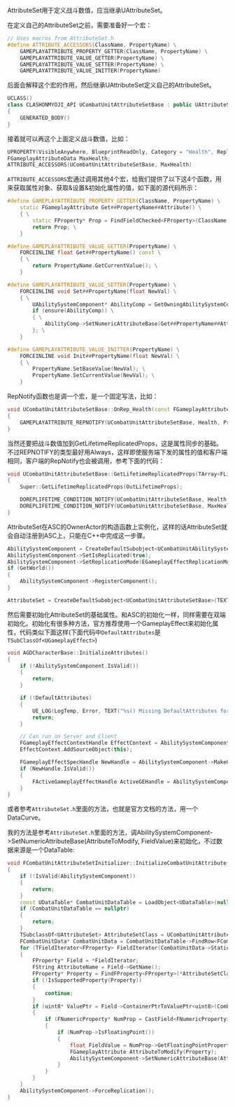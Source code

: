 AttributeSet用于定义战斗数值，应当继承UAttributeSet。

在定义自己的AttributeSet之前，需要准备好一个宏：

```cpp
// Uses macros from AttributeSet.h
#define ATTRIBUTE_ACCESSORS(ClassName, PropertyName) \
	GAMEPLAYATTRIBUTE_PROPERTY_GETTER(ClassName, PropertyName) \
	GAMEPLAYATTRIBUTE_VALUE_GETTER(PropertyName) \
	GAMEPLAYATTRIBUTE_VALUE_SETTER(PropertyName) \
	GAMEPLAYATTRIBUTE_VALUE_INITTER(PropertyName)

```

后面会解释这个宏的作用，然后继承UAttributeSet定义自己的AttributeSet。

```cpp
UCLASS()
class CLASHONMYOJI_API UCombatUnitAttributeSetBase : public UAttributeSet
{
	GENERATED_BODY()
}
```

接着就可以再这个上面定义战斗数值，比如：

```cpp
UPROPERTY(VisibleAnywhere, BlueprintReadOnly, Category = "Health", ReplicatedUsing = OnRep_MaxHealth)
FGameplayAttributeData MaxHealth;
ATTRIBUTE_ACCESSORS(UCombatUnitAttributeSetBase, MaxHealth)
```

`ATTRIBUTE_ACCESSORS`宏通过调用其他4个宏，给我们提供了以下这4个函数，用来获取属性对象、获取&设置&初始化属性的值，如下面的源代码所示：

```cpp
#define GAMEPLAYATTRIBUTE_PROPERTY_GETTER(ClassName, PropertyName) \
	static FGameplayAttribute Get##PropertyName##Attribute() \
	{ \
		static FProperty* Prop = FindFieldChecked<FProperty>(ClassName::StaticClass(), GET_MEMBER_NAME_CHECKED(ClassName, PropertyName)); \
		return Prop; \
	}

#define GAMEPLAYATTRIBUTE_VALUE_GETTER(PropertyName) \
	FORCEINLINE float Get##PropertyName() const \
	{ \
		return PropertyName.GetCurrentValue(); \
	}

#define GAMEPLAYATTRIBUTE_VALUE_SETTER(PropertyName) \
	FORCEINLINE void Set##PropertyName(float NewVal) \
	{ \
		UAbilitySystemComponent* AbilityComp = GetOwningAbilitySystemComponent(); \
		if (ensure(AbilityComp)) \
		{ \
			AbilityComp->SetNumericAttributeBase(Get##PropertyName##Attribute(), NewVal); \
		}; \
	}

#define GAMEPLAYATTRIBUTE_VALUE_INITTER(PropertyName) \
	FORCEINLINE void Init##PropertyName(float NewVal) \
	{ \
		PropertyName.SetBaseValue(NewVal); \
		PropertyName.SetCurrentValue(NewVal); \
	}

```

RepNotify函数也是调一个宏，是一个固定写法，比如：

```cpp
void UCombatUnitAttributeSetBase::OnRep_Health(const FGameplayAttributeData& PreviousValue)
{
	GAMEPLAYATTRIBUTE_REPNOTIFY(UCombatUnitAttributeSetBase, Health, PreviousValue);
}
```

当然还要把战斗数值加到GetLifetimeReplicatedProps，这是属性同步的基础。不过REPNOTIFY的类型最好用Always，这样即使服务端下发的属性的值和客户端相同，客户端的RepNotify也会被调用，参考下面的代码：

```cpp
void UCombatUnitAttributeSetBase::GetLifetimeReplicatedProps(TArray<FLifetimeProperty>& OutLifetimeProps) const
{
	Super::GetLifetimeReplicatedProps(OutLifetimeProps);

	DOREPLIFETIME_CONDITION_NOTIFY(UCombatUnitAttributeSetBase, Health, COND_None, REPNOTIFY_Always);
	DOREPLIFETIME_CONDITION_NOTIFY(UCombatUnitAttributeSetBase, MaxHealth, COND_None, REPNOTIFY_Always);
}
```

AttributeSet在ASC的OwnerActor的构造函数上实例化，这样的话AttributeSet就会自动注册到ASC上，只能在C++中完成这一步骤。

```cpp
AbilitySystemComponent = CreateDefaultSubobject<UCombatUnitAbilitySystemComponent>(TEXT("AbilitySystemComponent"));
AbilitySystemComponent->SetIsReplicated(true);
AbilitySystemComponent->SetReplicationMode(EGameplayEffectReplicationMode::Minimal);
if (GetWorld())
{
	AbilitySystemComponent->RegisterComponent();
}

AttributeSet = CreateDefaultSubobject<UCombatUnitAttributeSetBase>(TEXT("AttributeSet"));
```

然后需要初始化AttributeSet的基础属性。和ASC的初始化一样，同样需要在双端初始化。初始化有很多种方法，官方推荐使用一个GameplayEffect来初始化属性，代码类似下面这样(下面代码中`DefaultAttributes`是`TSubClassOf<UGameplayEffect>`)

```cpp
void AGDCharacterBase::InitializeAttributes()
{
	if (!AbilitySystemComponent.IsValid())
	{
		return;
	}

	if (!DefaultAttributes)
	{
		UE_LOG(LogTemp, Error, TEXT("%s() Missing DefaultAttributes for %s. Please fill in the character's Blueprint."), *FString(__FUNCTION__), *GetName());
		return;
	}

	// Can run on Server and Client
	FGameplayEffectContextHandle EffectContext = AbilitySystemComponent->MakeEffectContext();
	EffectContext.AddSourceObject(this);

	FGameplayEffectSpecHandle NewHandle = AbilitySystemComponent->MakeOutgoingSpec(DefaultAttributes, GetCharacterLevel(), EffectContext);
	if (NewHandle.IsValid())
	{
		FActiveGameplayEffectHandle ActiveGEHandle = AbilitySystemComponent->ApplyGameplayEffectSpecToTarget(*NewHandle.Data.Get(), AbilitySystemComponent.Get());
	}
}
```

或者参考`AttributeSet.h`里面的方法，也就是官方文档的方法，用一个DataCurve。

我的方法是参考`AttributeSet.h`里面的方法，调AbilitySystemComponent->SetNumericAttributeBase(AttributeToModify, FieldValue)来初始化，不过数据来源是一个DataTable:

```cpp
void FCombatUnitAttributeSetInitializer::InitializeCombatUnitAttribute(UAbilitySystemComponent* AbilitySystemComponent, const FString& UnitId) const
{
	if (!IsValid(AbilitySystemComponent))
	{
		return;
	}
	const UDataTable* CombatUnitDataTable = LoadObject<UDataTable>(nullptr, DataTablePath);
	if (CombatUnitDataTable == nullptr)
	{
		return;
	}
	TSubclassOf<UAttributeSet> AttributeSetClass = UCombatUnitAttributeSetBase::StaticClass();
	FCombatUnitData* CombatUnitData = CombatUnitDataTable->FindRow<FCombatUnitData>(FName(UnitId), "");
	for (TFieldIterator<FProperty> FieldIterator(CombatUnitData->StaticStruct()); FieldIterator; ++FieldIterator)
	{
		FProperty* Field = *FieldIterator;
		FString AttributeName = Field->GetName();
		FProperty* Property = FindFProperty<FProperty>(*AttributeSetClass, *AttributeName);
		if (!IsSupportedProperty(Property))
		{
			continue;
		}
		if (uint8* ValuePtr = Field->ContainerPtrToValuePtr<uint8>(CombatUnitData))
		{
			if (FNumericProperty* NumProp = CastField<FNumericProperty>(Field))
			{
				if (NumProp->IsFloatingPoint())
				{
					float FieldValue = NumProp->GetFloatingPointPropertyValue(ValuePtr);
					FGameplayAttribute AttributeToModify(Property);
					AbilitySystemComponent->SetNumericAttributeBase(AttributeToModify, FieldValue);
				}
			}
		}
	}
	AbilitySystemComponent->ForceReplication();
}
```